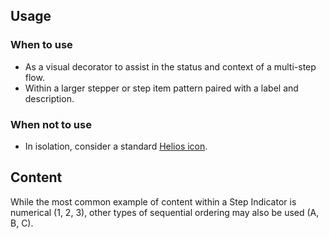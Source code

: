 ## Usage

### When to use

- As a visual decorator to assist in the status and context of a multi-step flow.
- Within a larger stepper or step item pattern paired with a label and description.

### When not to use

- In isolation, consider a standard [Helios icon](/foundations/icons/library).

## Content

While the most common example of content within a Step Indicator is numerical (1, 2, 3), other types of sequential ordering may also be used (A, B, C).